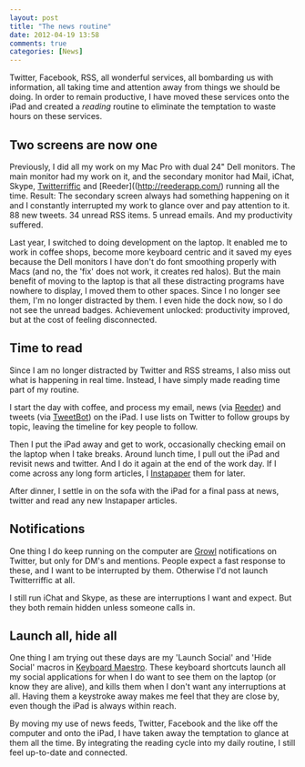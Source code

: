 ```yaml
---
layout: post
title: "The news routine"
date: 2012-04-19 13:58
comments: true
categories: [News]
---
```


Twitter, Facebook, RSS, all wonderful services, all bombarding us with information, all taking time and attention away from things we should be doing. In order to remain productive, I have moved these services onto the iPad and created a *reading* routine to eliminate the temptation to waste hours on these services.

## Two screens are now one 

Previously, I did all my work on my Mac Pro with dual 24" Dell monitors. The main monitor had my work on it, and the secondary monitor had Mail, iChat, Skype, [Twitterriffic](http://iconfactory.com/software/twitterrific) and [Reeder]((http://reederapp.com/) running all the time. Result: The secondary screen always had something happening on it and I constantly interrupted my work to glance over and pay attention to it. 88 new tweets. 34 unread RSS items. 5 unread emails. And my productivity suffered.

Last year, I switched to doing development on the laptop. It enabled me to work in coffee shops, become more keyboard centric and it saved my eyes because the Dell monitors I have don't do font smoothing properly with Macs (and no, the 'fix' does not work, it creates red halos). But the main benefit of moving to the laptop is that all these distracting programs have nowhere to display, I moved them to other spaces. Since I no longer see them, I'm no longer distracted by them. I even hide the dock now, so I do not see the unread badges. Achievement unlocked: productivity improved, but at the cost of feeling disconnected.

## Time to read

Since I am no longer distracted by Twitter and RSS streams, I also miss out what is happening in real time. Instead, I have simply made reading time part of my routine.

I start the day with coffee, and process my email, news (via [Reeder](http://reederapp.com/)) and tweets (via [TweetBot](http://tapbots.com/software/tweetbot/)) on the iPad. I use lists on Twitter to follow groups by topic, leaving the timeline for key people to follow.

Then I put the iPad away and get to work, occasionally checking email on the laptop when I take breaks. Around lunch time, I pull out the iPad and revisit news and twitter. And I do it again at the end of the work day. If I come across any long form articles, I [Instapaper](http://www.instapaper.com/) them for later.

After dinner, I settle in on the sofa with the iPad for a final pass at news, twitter and read any new Instapaper articles.

## Notifications

One thing I do keep running on the computer are [Growl](http://growl.info/) notifications on Twitter, but only for DM's and mentions. People expect a fast response to these, and I want to be interrupted by them. Otherwise I'd not launch Twitterriffic at all.

I still run iChat and Skype, as these are interruptions I want and expect.  But they both remain hidden unless someone calls in.

## Launch all, hide all

One thing I am trying out these days are my 'Launch Social' and 'Hide Social' macros in [Keyboard Maestro](http://www.keyboardmaestro.com/main/). These keyboard shortcuts launch all my social applications for when I do want to see them on the laptop (or know they are alive), and kills them when I don't want any interruptions at all. Having them a keystroke away makes me feel that they are close by, even though the iPad is always within reach.

By moving my use of news feeds, Twitter, Facebook and the like off the computer and onto the iPad, I have taken away the temptation to glance at them all the time. By integrating the reading cycle into my daily routine, I still feel up-to-date and connected.
